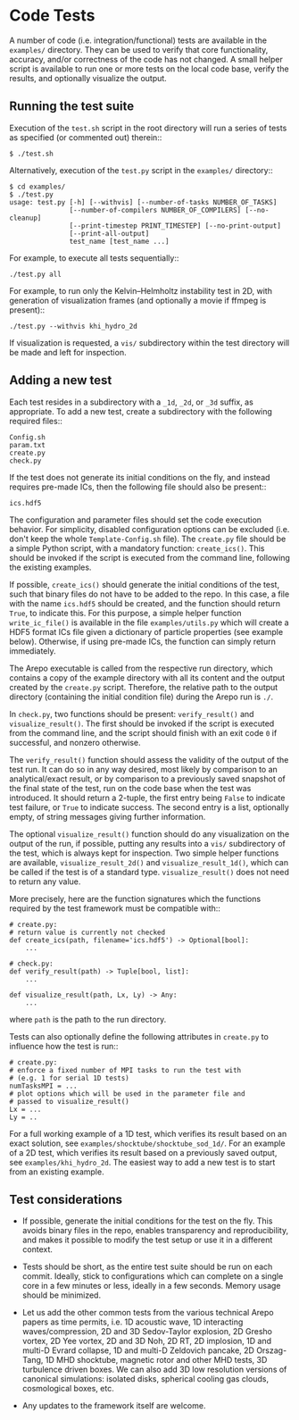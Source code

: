 Code Tests
==========

A number of code (i.e. integration/functional) tests are available in the ``examples/`` directory.
They can be used to verify that core functionality, accuracy, and/or
correctness of the code has not changed. A small helper script is available
to run one or more tests on the local code base, verify the results, and
optionally visualize the output.


Running the test suite
----------------------

Execution of the ``test.sh`` script in the root directory will run a series of tests as
specified (or commented out) therein::

    $ ./test.sh

Alternatively, execution of the ``test.py`` script in the ``examples/`` directory::

    $ cd examples/
    $ ./test.py
    usage: test.py [-h] [--withvis] [--number-of-tasks NUMBER_OF_TASKS]
                   [--number-of-compilers NUMBER_OF_COMPILERS] [--no-cleanup]
                   [--print-timestep PRINT_TIMESTEP] [--no-print-output]
                   [--print-all-output]
                   test_name [test_name ...]


For example, to execute all tests sequentially::

    ./test.py all

For example, to run only the Kelvin–Helmholtz instability test in 2D, with
generation of visualization frames (and optionally a movie if ffmpeg is present)::

    ./test.py --withvis khi_hydro_2d

If visualization is requested, a ``vis/`` subdirectory within the test directory will
be made and left for inspection.


Adding a new test
-----------------

Each test resides in a subdirectory with a ``_1d``, ``_2d``, or ``_3d`` suffix, as appropriate.
To add a new test, create a subdirectory with the following required files::

    Config.sh
    param.txt
    create.py
    check.py

If the test does not generate its initial conditions on the fly, and instead requires
pre-made ICs, then the following file should also be present::

    ics.hdf5

The configuration and parameter files should set the code execution behavior. For
simplicity, disabled configuration options can be excluded (i.e. don't keep the whole
``Template-Config.sh`` file). The ``create.py`` file should be a simple Python script, with
a mandatory function: ``create_ics()``. This should be invoked if the script is executed
from the command line, following the existing examples.

If possible, ``create_ics()`` should generate the initial conditions of the test, such
that binary files do not have to be added to the repo. In this case, a file with the
name ``ics.hdf5`` should be created, and the function should return ``True``, to indicate
this.
For this purpose, a simple helper function ``write_ic_file()`` is available in the file ``examples/utils.py`` which will create a HDF5 format ICs file given a dictionary of particle properties (see example below).
Otherwise, if using pre-made ICs, the function can simply return immediately.

The Arepo executable is called from the respective run directory, which contains a copy of the
example directory with all its content and the output created by the ``create.py`` script. Therefore,
the relative path to the output directory (containing the initial condition file) during the Arepo run is ``./``.

In ``check.py``, two functions should be present: ``verify_result()`` and ``visualize_result()``.
The first should be invoked if the script is executed from the command line, and the script should
finish with an exit code ``0`` if successful, and nonzero otherwise.

The ``verify_result()`` function should assess the validity of the output of the test run.
It can do so in any way desired, most likely by comparison to an analytical/exact result, or
by comparison to a previously saved snapshot of the final state of the test, run on the code
base when the test was introduced. It should return a 2-tuple, the first entry being ``False``
to indicate test failure, or ``True`` to indicate success. The second entry is a list, optionally
empty, of string messages giving further information.

The optional ``visualize_result()`` function should do any visualization on the output of the run,
if possible, putting any results into a ``vis/`` subdirectory of the test, which is always kept
for inspection. Two simple helper functions are available, ``visualize_result_2d()`` and
``visualize_result_1d()``, which can be called if the test is of a standard type.
``visualize_result()`` does not need to return any value.

More precisely, here are the function signatures which the functions required by the test framework must be compatible with::

    # create.py:
    # return value is currently not checked
    def create_ics(path, filename='ics.hdf5') -> Optional[bool]:
        ...

    # check.py:
    def verify_result(path) -> Tuple[bool, list]:
        ...

    def visualize_result(path, Lx, Ly) -> Any:
        ...

where ``path`` is the path to the run directory.

Tests can also optionally define the following attributes in ``create.py`` to influence how the test is run::

    # create.py:
    # enforce a fixed number of MPI tasks to run the test with
    # (e.g. 1 for serial 1D tests)
    numTasksMPI = ...
    # plot options which will be used in the parameter file and
    # passed to visualize_result()
    Lx = ...
    Ly = ..

For a full working example of a 1D test, which verifies its result based on an exact
solution, see ``examples/shocktube/shocktube_sod_1d/``. For an example of a 2D test, which verifies its
result based on a previously saved output, see ``examples/khi_hydro_2d``. The easiest
way to add a new test is to start from an existing example.


Test considerations
-------------------

* If possible, generate the initial conditions for the test on the fly. This avoids binary
  files in the repo, enables transparency and reproducibility, and makes it possible to
  modify the test setup or use it in a different context.

* Tests should be short, as the entire test suite should be run on each commit. Ideally,
  stick to configurations which can complete on a single core in a few minutes or less,
  ideally in a few seconds. Memory usage should be minimized.

* Let us add the other common tests from the various technical Arepo papers as time permits,
  i.e. 1D acoustic wave, 1D interacting waves/compression, 2D and 3D Sedov-Taylor explosion,
  2D Gresho vortex, 2D Yee vortex, 2D and 3D Noh, 2D RT, 2D implosion, 1D and multi-D Evrard
  collapse, 1D and multi-D Zeldovich pancake, 2D Orszag-Tang, 1D MHD shocktube, magnetic
  rotor and other MHD tests, 3D turbulence driven boxes. We can also add 3D low resolution
  versions of canonical simulations: isolated disks, spherical cooling gas clouds, cosmological
  boxes, etc.

* Any updates to the framework itself are welcome.

